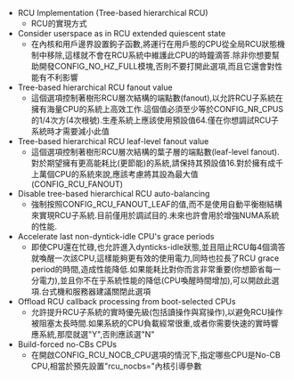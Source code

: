 - RCU Implementation (Tree-based hierarchical RCU)
    - RCU的實現方式
- Consider userspace as in RCU extended quiescent state
    - 在內核和用戶邊界設置鉤子函數,將運行在用戶態的CPU從全局RCU狀態機制中移除,這樣就不會在RCU系統中維護此CPU的時鐘滴答.除非你想要幫助開發CONFIG_NO_HZ_FULL模塊,否則不要打開此選項,而且它還會對性能有不利影響
- Tree-based hierarchical RCU fanout value
    - 這個選項控制著樹形RCU層次結構的端點數(fanout),以允許RCU子系統在擁有海量CPU的系統上高效工作.這個值必須至少等於CONFIG_NR_CPUS的1/4次方(4次根號).生產系統上應該使用預設值64.僅在你想調試RCU子系統時才需要減小此值
- Tree-based hierarchical RCU leaf-level fanout value
    - 這個選項控制著樹形RCU層次結構的葉子層的端點數(leaf-level fanout).對於期望擁有更高能耗比(更節能)的系統,請保持其預設值16.對於擁有成千上萬個CPU的系統來說,應該考慮將其設為最大值(CONFIG_RCU_FANOUT)
- Disable tree-based hierarchical RCU auto-balancing
    - 強制按照CONFIG_RCU_FANOUT_LEAF的值,而不是使用自動平衡樹結構來實現RCU子系統.目前僅用於調試目的.未來也許會用於增強NUMA系統的性能.
- Accelerate last non-dyntick-idle CPU's grace periods
    - 即使CPU還在忙碌,也允許進入dynticks-idle狀態,並且阻止RCU每4個滴答就喚醒一次該CPU,這樣能夠更有效的使用電力,同時也拉長了RCU grace period的時間,造成性能降低.如果能耗比對你而言非常重要(你想節省每一分電力),並且你不在乎系統性能的降低(CPU喚醒時間增加),可以開啟此選項.台式機和服務器建議關閉此選項
- Offload RCU callback processing from boot-selected CPUs
    - 允許提升RCU子系統的實時優先級(包括讀操作與寫操作),以避免RCU操作被阻塞太長時間.如果系統的CPU負載經常很重,或者你需要快速的實時響應系統,那麼就選"Y",否則應該選"N"
- Build-forced no-CBs CPUs
    - 在開啟CONFIG_RCU_NOCB_CPU選項的情況下,指定哪些CPU是No-CB CPU,相當於預先設置"rcu_nocbs="內核引導參數